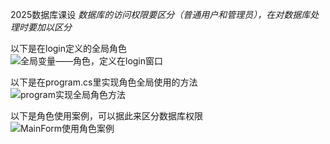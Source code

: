 2025数据库课设
_数据库的访问权限要区分（普通用户和管理员），在对数据库处理时要加以区分_

以下是在login定义的全局角色  
![全局变量——角色，定义在login窗口](https://github.com/user-attachments/assets/49ef8eee-bba1-46ae-a87a-27308a862d31)

以下是在program.cs里实现角色全局使用的方法  
![program实现全局角色方法](https://github.com/user-attachments/assets/84c25688-b4e6-4407-bce3-68fb896b6038)

以下是角色使用案例，可以据此来区分数据库权限  
![MainForm使用角色案例](https://github.com/user-attachments/assets/5817cdcb-76ee-4037-959f-ed21988393a1)
